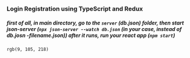<!-- THIS IS A LOGIN PAGE APP WITH TYPESCRIPT USE OF REDUX  -->
### Login Registration using TypeScript and Redux
##### first of all, in main directory, go to the `server` (db.json) folder, then start json-server (`npx json-server --watch db.json` (in your case, instead of db.josn -filename.json)) after it runs, run your react app (`npm start`)
`rgb(9, 105, 218)`
